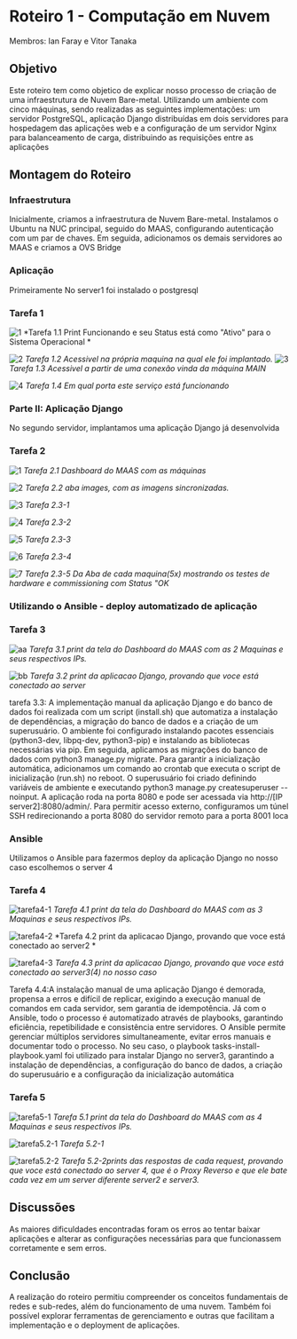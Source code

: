 # Roteiro 1 - Computação em Nuvem
Membros: Ian Faray e Vitor Tanaka

## Objetivo
Este roteiro tem como objetico de explicar nosso processo de  criação de uma infraestrutura de Nuvem Bare-metal. Utilizando um ambiente com cinco máquinas, sendo realizadas as seguintes implementações: um servidor PostgreSQL, aplicação Django distribuídas em dois servidores para hospedagem das aplicações web e a configuração de um servidor Nginx para balanceamento de carga, distribuindo as requisições entre as aplicações

## Montagem do Roteiro

### Infraestrutura
Inicialmente, criamos a infraestrutura de Nuvem Bare-metal. Instalamos o Ubuntu na NUC principal, seguido do MAAS, configurando autenticação com um par de chaves. Em seguida, adicionamos os demais servidores ao MAAS e criamos a OVS Bridge

### Aplicação
Primeiramente No server1 foi instalado o postgresql
### Tarefa 1
![1](img/tarefa1-1.jpeg)
*Tarefa 1.1 Print Funcionando e seu Status está como "Ativo" para o Sistema Operacional *  

![2](img/tarefa1-2.jpeg)
*Tarefa 1.2 Acessivel na própria maquina na qual ele foi implantado.* 
![3](img/tarefa1-3.jpeg)
*Tarefa 1.3 Acessivel a partir de uma conexão vinda da máquina MAIN*

![4](img/tarefa1-4.jpeg)
*Tarefa 1.4 Em qual porta este serviço está funcionando*

### Parte II: Aplicação Django
No segundo servidor, implantamos uma aplicação Django já desenvolvida
### Tarefa 2

![1](img/tarefa2.1.jpeg)
*Tarefa 2.1 Dashboard do MAAS com as máquinas*

![2](img/tarefa2.2.jpeg)
*Tarefa 2.2 aba images, com as imagens sincronizadas.*

![3](img/tarefa2.3-1.jpeg)
*Tarefa 2.3-1*

![4](img/tarefa2.3-2.jpeg)
*Tarefa 2.3-2*

![5](img/tarefa2.3-3.jpeg)
*Tarefa 2.3-3*

![6](img/tarefa2.3-4.jpeg)
*Tarefa 2.3-4*

![7](img/tarefa2.3-5.jpeg)
*Tarefa 2.3-5 Da Aba de cada maquina(5x) mostrando os testes de hardware e commissioning com Status "OK*


### Utilizando o Ansible - deploy automatizado de aplicação
### Tarefa 3

![aa](img/tarefa3-1.jpeg)
*Tarefa 3.1  print da tela do Dashboard do MAAS com as 2 Maquinas e seus respectivos IPs.*

![bb](img/tarefa3-2.jpeg)
*Tarefa 3.2 print da aplicacao Django, provando que voce está conectado ao server*

tarefa 3.3: 
A implementação manual da aplicação Django e do banco de dados foi realizada com um script (install.sh) que automatiza a instalação de dependências, a migração do banco de dados e a criação de um superusuário. O ambiente foi configurado instalando pacotes essenciais (python3-dev, libpq-dev, python3-pip) e instalando as bibliotecas necessárias via pip. Em seguida, aplicamos as migrações do banco de dados com python3 manage.py migrate. Para garantir a inicialização automática, adicionamos um comando ao crontab que executa o script de inicialização (run.sh) no reboot. O superusuário foi criado definindo variáveis de ambiente e executando python3 manage.py createsuperuser --noinput. A aplicação roda na porta 8080 e pode ser acessada via http://[IP server2]:8080/admin/. Para permitir acesso externo, configuramos um túnel SSH redirecionando a porta 8080 do servidor remoto para a porta 8001 loca

### Ansible
Utilizamos o Ansible para fazermos deploy da aplicação Django no nosso caso escolhemos o server 4
### Tarefa 4
![tarefa4-1](img/tarefa4.1.jpeg)
*Tarefa 4.1 print da tela do Dashboard do MAAS com as 3 Maquinas e seus respectivos IPs.*

![tarefa4-2](img/tarefa4.2.jpeg)
*Tarefa 4.2 print da aplicacao Django, provando que voce está conectado ao server2 *

![tarefa4-3](img/tarefa4-3.jpeg)
*Tarefa 4.3 print da aplicacao Django, provando que voce está conectado ao server3(4) no nosso caso*

Tarefa 4.4:A instalação manual de uma aplicação Django é demorada, propensa a erros e difícil de replicar, exigindo a execução manual de comandos em cada servidor, sem garantia de idempotência. Já com o Ansible, todo o processo é automatizado através de playbooks, garantindo eficiência, repetibilidade e consistência entre servidores. O Ansible permite gerenciar múltiplos servidores simultaneamente, evitar erros manuais e documentar todo o processo. No seu caso, o playbook tasks-install-playbook.yaml foi utilizado para instalar Django no server3, garantindo a instalação de dependências, a configuração do banco de dados, a criação do superusuário e a configuração da inicialização automática

### Tarefa 5
![tarefa5-1](img/tarefa5-1.jpeg)
*Tarefa 5.1 print da tela do Dashboard do MAAS com as 4 Maquinas e seus respectivos IPs.*

![tarefa5.2-1](img/tarefa5.2-1.jpeg)
*Tarefa 5.2-1*

![tarefa5.2-2](img/tarefa5.2-2.jpeg)
*Tarefa 5.2-2prints das respostas de cada request, provando que voce está conectado ao server 4, que é o Proxy Reverso e que ele bate cada vez em um server diferente server2 e server3.*



## Discussões

As maiores dificuldades encontradas foram os erros ao tentar baixar aplicações e alterar as configurações necessárias para que funcionassem corretamente e sem erros.

## Conclusão
A realização do roteiro permitiu compreender os conceitos fundamentais de redes e sub-redes, além do funcionamento de uma nuvem. Também foi possível explorar ferramentas de gerenciamento e outras que facilitam a implementação e o deployment de aplicações.
